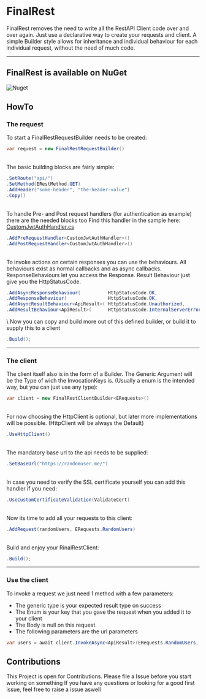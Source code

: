 
# FinalRest

FinalRest removes the need to write all the RestAPI Client code over and over again. Just use a declarative way to create your requests and client. A simple Builder style allows for inheritance and individual behaviour for each individual request, without the need of much code.

---

## FinalRest is available on NuGet 
![Nuget](https://img.shields.io/nuget/v/FinalRest.core?logo=NuGet)

## HowTo

### The request
To start a FinalRestRequestBuilder needs to be created:
```c#
var request = new FinalRestRequestBuilder()
```
\
The basic building blocks are fairly simple:
```c#
.SetRoute("api/")
.SetMethod(ERestMethod.GET)
.AddHeader("some-header", "the-header-value")
.Copy()
```
\
To handle Pre- and Post request handlers (for authentication as example) there are the needed blocks too
Find this handler in the sample here: [CustomJwtAuthHandler.cs](/sample/FinalRest.sample.console/Handlers/CustomJwtAuthHandler.cs)
```c#
.AddPreRequestHandler<CustomJwtAuthHandler>() 
.AddPostRequestHandler<CustomJwtAuthHandler>()
```
\
To invoke actions on certain responses you can use the behaviours. All behaviours exist as normal callbacks and as async callbacks. ResponseBehaviours let you access the Response. Result Behaviour just give you the HttpStatusCode.
```c#
.AddAsyncResponseBehaviour(          HttpStatusCode.OK,                   (status)       => Task.Factory.StartNew(() => Debug.WriteLine(status.ToString())))
.AddResponseBehaviour(               HttpStatusCode.OK,                   (status)       => Debug.WriteLine($"Sync: {status}"))
.AddAsyncResultBehaviour<ApiResult>( HttpStatusCode.Unauthorized,         (status, data) => Nav.HandleAuthFailAsync($"damn {status} => {data.Info.Version}"))
.AddResultBehaviour<ApiResult>(      HttpStatusCode.InternalServerError,  (status, data) => Dialog.ShowErrorDialog(data.Info.Seed))
```
\ 
Now you can copy and build more out of this defined builder, or build it to supply this to a client
```c#
.Build();
```

---

### The client 
The client itself also is in the form of a Builder. The Generic Argument will be the Type of wich the InvocationKeys is. (Usually a enum is the intended way, but you can just use any type):
```c#
var client = new FinalRestClientBuilder<ERequests>()
```
\
For now choosing the HttpClient is optional, but later more implementations will be possible. (HttpClient will be always the Default)
```c#
.UseHttpClient()
```
\
The mandatory base url to the api needs to be supplied:
```c#
.SetBaseUrl("https://randomuser.me/")
```
\
In case you need to verify the SSL certificate yourself you can add this handler if you need:
```c# 
.UseCustomCertificateValidation(ValidateCert)
```
\
Now its time to add all your requests to this client:
```c#
.AddRequest(randomUsers, ERequests.RandomUsers)
```
\
Build and enjoy your RinalRestClient:
```c#
.Build();
```

---
### Use the client
To invoke a request we just need 1 method with a few parameters:
- The generic type is your expected result type on success
- The Enum is your key that you gave the request when you added it to your client
- The Body is null on this request.
- The following parameters are the url parameters
```c#
var users = await client.InvokeAsync<ApiResult>(ERequests.RandomUsers, null, "inc=id,gender,name,email", "results=10");
```
## Contributions

This Project is open for Contributions. Please file a Issue before you start working on something
If you have any questions or looking for a good first issue, feel free to raise a issue aswell

